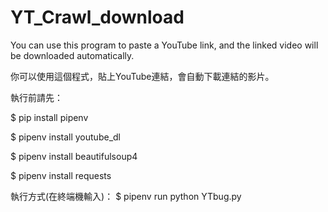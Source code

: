 # YT_Crawl_download

You can use this program to paste a YouTube link, and the linked video will be downloaded automatically.

你可以使用這個程式，貼上YouTube連結，會自動下載連結的影片。

執行前請先： 

$ pip install pipenv

$ pipenv install youtube_dl

$ pipenv install beautifulsoup4

$ pipenv install requests

執行方式(在終端機輸入)：
$ pipenv run python YTbug.py

